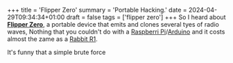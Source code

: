 +++
title = 'Flipper Zero'
summary = 'Portable Hacking.'
date = 2024-04-29T09:34:34+01:00
draft = false
tags = ['flipper zero']
+++
So I heard about [**Flipper Zero**](https://www.youtube.com/watch?v=44O-FNvj8Aw), a portable device that emits and clones several tyes of radio waves, Nothing that you couldn't do with a [Raspberri Pi](https://www.raspberrypi.org/)/[Arduino](https://www.arduino.cc/) and it costs almost the zame as a [Rabbit R1](https://www.rabbit.tech/).

It's funny that a simple brute force
